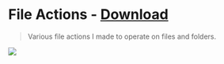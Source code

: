 # File Actions - [Download](https://github.com/nikitavoloboev/small-workflows/blob/master/file-actions/File%20actions.alfredworkflow?raw=true)
> Various file actions I made to operate on files and folders.

![](https://i.imgur.com/VSba3nm.png)